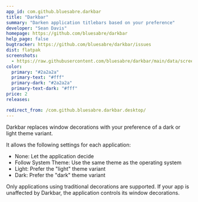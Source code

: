 ```yaml
---
app_id: com.github.bluesabre.darkbar
title: "Darkbar"
summary: "Darken application titlebars based on your preference"
developer: "Sean Davis"
homepage: https://github.com/bluesabre/darkbar
help_page: false
bugtracker: https://github.com/bluesabre/darkbar/issues
dist: flatpak
screenshots:
  - https://raw.githubusercontent.com/bluesabre/darkbar/main/data/screenshots/1x.png
color:
  primary: "#2a2a2a"
  primary-text: "#fff"
  primary-dark: "#2a2a2a"
  primary-text-dark: "#fff"
price: 2
releases:

redirect_from: /com.github.bluesabre.darkbar.desktop/
---
```


<p>Darkbar replaces window decorations with your preference of a dark or light theme variant.</p>
<p>It allows the following settings for each application:</p>
<ul>
<li>None: Let the application decide</li>
<li>Follow System Theme: Use the same theme as the operating system</li>
<li>Light: Prefer the "light" theme variant</li>
<li>Dark: Prefer the "dark" theme variant</li>
</ul>
<p>Only applications using traditional decorations are supported. If your app is unaffected by Darkbar, the application controls its window decorations.</p>